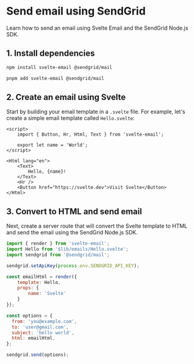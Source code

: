 # Send email using SendGrid

Learn how to send an email using Svelte Email and the SendGrid Node.js SDK.

## 1. Install dependencies

```bash title="npm"|copy
npm install svelte-email @sendgrid/mail
```

```bash title="pnpm"|copy
pnpm add svelte-email @sendgrid/mail
```

## 2. Create an email using Svelte

Start by building your email template in a `.svelte` file. For example, let's create a simple email template called `Hello.svelte`:

```svelte title="src/$lib/emails/Hello.svelte"
<script>
	import { Button, Hr, Html, Text } from 'svelte-email';

	export let name = 'World';
</script>

<Html lang="en">
	<Text>
		Hello, {name}!
	</Text>
	<Hr />
	<Button href="https://svelte.dev">Visit Svelte</Button>
</Html>
```

## 3. Convert to HTML and send email

Next, create a server route that will convert the Svelte template to HTML and send the email using the SendGrid Node.js SDK.

```js title="src/routes/emails/hello/+server.js"
import { render } from 'svelte-email';
import Hello from '$lib/emails/Hello.svelte';
import sendgrid from '@sendgrid/mail';

sendgrid.setApiKey(process.env.SENDGRID_API_KEY);

const emailHtml = render({
	template: Hello,
	props: {
		name: 'Svelte'
	}
});

const options = {
  from: 'you@example.com',
  to: 'user@gmail.com',
  subject: 'hello world',
  html: emailHtml,
};

sendgrid.send(options);
```

